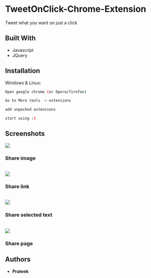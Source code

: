 # TweetOnClick-Chrome-Extension
Tweet what you want on just a click 

## Built With

* Javascript
* JQuery

## Installation

Windows & Linux:

```sh
Open google chrome (or Opera/firefox)
```

```sh
Go to More tools -> extensions
```

```sh
add unpacked extensions
```

```sh
start using :)
```

## Screenshots

<img src="https://prateek76.github.io/TweetOnClick-Chrome-Extension/screenshots/shareImage.png">
<h3>Share image</h3>
<br>
<img src="https://prateek76.github.io/TweetOnClick-Chrome-Extension/screenshots/shareLink.png">
<h3>Share link</h3>
<br>
<img src="https://prateek76.github.io/TweetOnClick-Chrome-Extension/screenshots/shareSelection.png">
<h3>Share selected text</h3>
<br>
<img src="https://prateek76.github.io/TweetOnClick-Chrome-Extension/screenshots/page.png">
<h3>Share page</h3>





## Authors

* **Prateek** 
